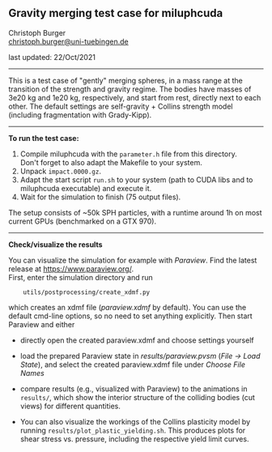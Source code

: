 Gravity merging test case for miluphcuda
----------------------------------------

Christoph Burger  
christoph.burger@uni-tuebingen.de

last updated: 22/Oct/2021

-----------------------------------------

This is a test case of "gently" merging spheres, in a mass range at the transition of the strength and gravity regime.
The bodies have masses of 3e20 kg and 1e20 kg, respectively, and start from rest, directly next to each other.
The default settings are self-gravity + Collins strength model (including fragmentation with Grady-Kipp).

-----------------------------------------

**To run the test case:**

1. Compile miluphcuda with the `parameter.h` file from this directory.  
   Don't forget to also adapt the Makefile to your system.
2. Unpack `impact.0000.gz`.
3. Adapt the start script `run.sh` to your system (path to CUDA libs and to miluphcuda executable) and execute it.
4. Wait for the simulation to finish (75 output files).

The setup consists of ~50k SPH particles, with a runtime around 1h on most current GPUs (benchmarked on a GTX 970).

-----------------------------------------

**Check/visualize the results**

You can visualize the simulation for example with *Paraview*. Find the latest release at https://www.paraview.org/.  
First, enter the simulation directory and run

        utils/postprocessing/create_xdmf.py
which creates an xdmf file (*paraview.xdmf* by default). You can use the default cmd-line options,
so no need to set anything explicitly. Then start Paraview and either

* directly open the created paraview.xdmf and choose settings yourself
* load the prepared Paraview state in *results/paraview.pvsm* (*File -> Load State*), and select
  the created paraview.xdmf file under *Choose File Names*

* compare results (e.g., visualized with Paraview) to the animations in `results/`, which show
  the interior structure of the colliding bodies (cut views) for different quantities.

* You can also visualize the workings of the Collins plasticity model by running `results/plot_plastic_yielding.sh`.
  This produces plots for shear stress vs. pressure, including the respective yield limit curves.

